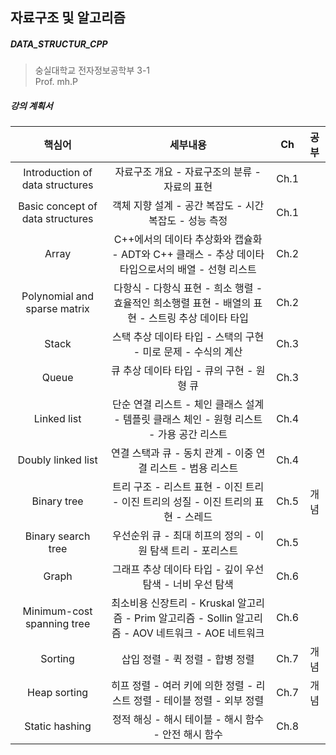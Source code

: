 ## 자료구조 및 알고리즘

##### DATA_STRUCTUR_CPP
> 숭실대학교 전자정보공학부 3-1<br>
Prof. mh.P

##### 강의 계획서
|핵심어|세부내용|Ch|공부|
|:---:|:---:|:---:|:---:|
|Introduction of data structures|자료구조 개요 - 자료구조의 분류 - 자료의 표현|Ch.1|
|Basic concept of data structures|객체 지향 설계 - 공간 복잡도 - 시간 복잡도 - 성능 측정|Ch.1|
|Array|C++에서의 데이타 추상화와 캡슐화 - ADT와 C++ 클래스 - 추상 데이타 타입으로서의 배열 - 선형 리스트|Ch.2|
|Polynomial and sparse matrix|다항식 - 다항식 표현 - 희소 행렬 - 효율적인 희소행렬 표현 - 배열의 표현 - 스트링 추상 데이타 타입|Ch.2|
|Stack|스택 추상 데이타 타입 - 스택의 구현 - 미로 문제 - 수식의 계산|Ch.3|
|Queue|큐 추상 데이타 타입 - 큐의 구현 - 원형 큐|Ch.3|
|Linked list|단순 연결 리스트 - 체인 클래스 설계 - 템플릿 클래스 체인 - 원형 리스트 - 가용 공간 리스트|Ch.4|
|Doubly linked list|연결 스택과 큐 - 동치 관계 - 이중 연결 리스트 - 범용 리스트|Ch.4|
|Binary tree|트리 구조 - 리스트 표현 - 이진 트리 - 이진 트리의 성질 - 이진 트리의 표현 - 스레드|Ch.5|개념|
|Binary search tree|우선순위 큐 - 최대 히프의 정의 - 이원 탐색 트리 - 포리스트|Ch.5|
|Graph|그래프 추상 데이타 타입 - 깊이 우선 탐색 - 너비 우선 탐색|Ch.6|
|Minimum-cost spanning tree|최소비용 신장트리 - Kruskal 알고리즘 - Prim 알고리즘 - Sollin 알고리즘 - AOV 네트워크 - AOE 네트워크|Ch.6|
|Sorting|삽입 정렬 - 퀵 정렬 - 합병 정렬|Ch.7|개념|
|Heap sorting|히프 정렬 - 여러 키에 의한 정렬 - 리스트 정렬 - 테이블 정렬 - 외부 정렬|Ch.7|개념|
|Static hashing|정적 해싱 - 해시 테이블 - 해시 함수 - 안전 해시 함수|Ch.8|
